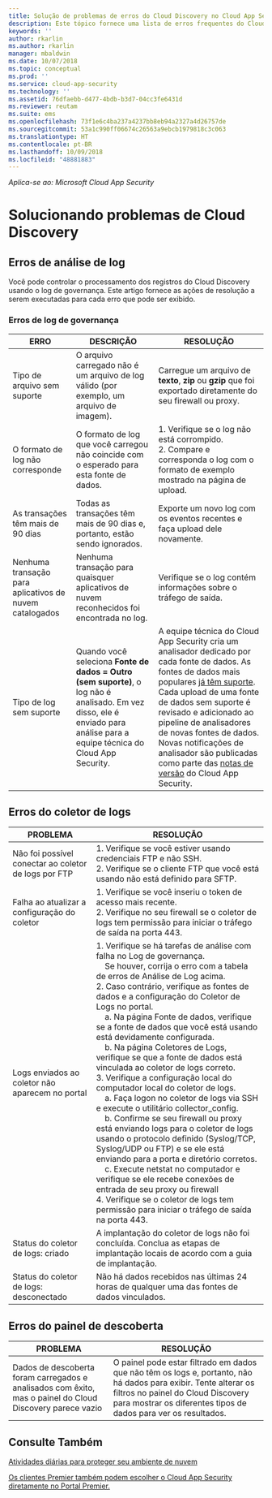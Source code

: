 ```yaml
---
title: Solução de problemas de erros do Cloud Discovery no Cloud App Security | Microsoft Docs
description: Este tópico fornece uma lista de erros frequentes do Cloud Discovery e recomendações de resolução para cada um.
keywords: ''
author: rkarlin
ms.author: rkarlin
manager: mbaldwin
ms.date: 10/07/2018
ms.topic: conceptual
ms.prod: ''
ms.service: cloud-app-security
ms.technology: ''
ms.assetid: 76dfaebb-d477-4bdb-b3d7-04cc3fe6431d
ms.reviewer: reutam
ms.suite: ems
ms.openlocfilehash: 73f1e6c4ba237a4237bb8eb94a2327a4d26757de
ms.sourcegitcommit: 53a1c990ff06674c26563a9ebcb1979818c3c063
ms.translationtype: HT
ms.contentlocale: pt-BR
ms.lasthandoff: 10/09/2018
ms.locfileid: "48881883"
---
```

*Aplica-se ao: Microsoft Cloud App Security*


# <a name="troubleshooting-cloud-discovery"></a>Solucionando problemas de Cloud Discovery
## <a name="log-parsing-errors"></a>Erros de análise de log

Você pode controlar o processamento dos registros do Cloud Discovery usando o log de governança. Este artigo fornece as ações de resolução a serem executadas para cada erro que pode ser exibido.

### <a name="governance-log-errors"></a>Erros de log de governança

|ERRO|DESCRIÇÃO|RESOLUÇÃO|
|----|----|----|
|Tipo de arquivo sem suporte|O arquivo carregado não é um arquivo de log válido (por exemplo, um arquivo de imagem).|Carregue um arquivo de **texto**, **zip** ou **gzip** que foi exportado diretamente do seu firewall ou proxy.|
|O formato de log não corresponde|O formato de log que você carregou não coincide com o esperado para esta fonte de dados.|1. Verifique se o log não está corrompido. <br /> 2. Compare e corresponda o log com o formato de exemplo mostrado na página de upload.|
|As transações têm mais de 90 dias|Todas as transações têm mais de 90 dias e, portanto, estão sendo ignorados.|Exporte um novo log com os eventos recentes e faça upload dele novamente.|
|Nenhuma transação para aplicativos de nuvem catalogados|Nenhuma transação para quaisquer aplicativos de nuvem reconhecidos foi encontrada no log.|Verifique se o log contém informações sobre o tráfego de saída.|
|Tipo de log sem suporte|Quando você seleciona **Fonte de dados = Outro (sem suporte)**, o log não é analisado. Em vez disso, ele é enviado para análise para a equipe técnica do Cloud App Security.|A equipe técnica do Cloud App Security cria um analisador dedicado por cada fonte de dados. As fontes de dados mais populares [já têm suporte](set-up-cloud-discovery.md). Cada upload de uma fonte de dados sem suporte é revisado e adicionado ao pipeline de analisadores de novas fontes de dados. Novas notificações de analisador são publicadas como parte das [notas de versão](release-notes.md) do Cloud App Security.|

## <a name="log-collector-errors"></a>Erros do coletor de logs

|                         PROBLEMA                          |                                                                                                                                                                                                                                                                                                                                                                                                                                                                                                                                                                                                     RESOLUÇÃO                                                                                                                                                                                                                                                                                                                                                                                                                                                                                                                                                                                                     |
|--------------------------------------------------------|--------------------------------------------------------------------------------------------------------------------------------------------------------------------------------------------------------------------------------------------------------------------------------------------------------------------------------------------------------------------------------------------------------------------------------------------------------------------------------------------------------------------------------------------------------------------------------------------------------------------------------------------------------------------------------------------------------------------------------------------------------------------------------------------------------------------------------------------------------------------------------------------------------------------------------------------------------------------------------------------------------------------------------------------------------------------------------------------------------------------------------------------------------------------------------------------------------------------|
|    Não foi possível conectar ao coletor de logs por FTP     |                                                                                                                                                                                                                                                                                                                                                                                                                                                                                                                                    1. Verifique se você estiver usando credenciais FTP e não SSH. <br />2. Verifique se o cliente FTP que você está usando não está definido para SFTP.                                                                                                                                                                                                                                                                                                                                                                                                                                                                                                                                     |
|        Falha ao atualizar a configuração do coletor         |                                                                                                                                                                                                                                                                                                                                                                                                                                                                                                                          1. Verifique se você inseriu o token de acesso mais recente. <br />2. Verifique no seu firewall se o coletor de logs tem permissão para iniciar o tráfego de saída na porta 443.                                                                                                                                                                                                                                                                                                                                                                                                                                                                                                                          |
| Logs enviados ao coletor não aparecem no portal | 1.  Verifique se há tarefas de análise com falha no Log de governança.  <br />  &nbsp;&nbsp;&nbsp;&nbsp;Se houver, corrija o erro com a tabela de erros de Análise de Log acima.<br /> 2. Caso contrário, verifique as fontes de dados e a configuração do Coletor de Logs no portal. <br /> &nbsp;&nbsp;&nbsp;&nbsp;a. Na página Fonte de dados, verifique se a fonte de dados que você está usando está devidamente configurada. <br />&nbsp;&nbsp;&nbsp;&nbsp;b. Na página Coletores de Logs, verifique se que a fonte de dados está vinculada ao coletor de logs correto. <br /> 3. Verifique a configuração local do computador local do coletor de logs.  <br />&nbsp;&nbsp;&nbsp;&nbsp;a. Faça logon no coletor de logs via SSH e execute o utilitário collector_config.<br/>&nbsp;&nbsp;&nbsp;&nbsp;b. Confirme se seu firewall ou proxy está enviando logs para o coletor de logs usando o protocolo definido (Syslog/TCP, Syslog/UDP ou FTP) e se ele está enviando para a porta e diretório corretos.<br /> &nbsp;&nbsp;&nbsp;&nbsp;c. Execute netstat no computador e verifique se ele recebe conexões de entrada de seu proxy ou firewall <br /> 4.   Verifique se o coletor de logs tem permissão para iniciar o tráfego de saída na porta 443. |
|             Status do coletor de logs: criado              |                                                                                                                                                                                                                                                                                                                                                                                                                                                                                                                                            A implantação do coletor de logs não foi concluída. Conclua as etapas de implantação locais de acordo com a guia de implantação.                                                                                                                                                                                                                                                                                                                                                                                                                                                                                                                                             |
|           Status do coletor de logs: desconectado           |                                                                                                                                                                                                                                                                                                                                                                                                                                                                                                                                                                     Não há dados recebidos nas últimas 24 horas de qualquer uma das fontes de dados vinculados.                                                                                                                                                                                                                                                                                                                                                                                                                                                                                                                                                                     |

## <a name="discovery-dashboard-errors"></a>Erros do painel de descoberta

|PROBLEMA|RESOLUÇÃO|
|----|----|
|Dados de descoberta foram carregados e analisados com êxito, mas o painel do Cloud Discovery parece vazio|O painel pode estar filtrado em dados que não têm os logs e, portanto, não há dados para exibir. Tente alterar os filtros no painel do Cloud Discovery para mostrar os diferentes tipos de dados para ver os resultados.|

## <a name="see-also"></a>Consulte Também  
[Atividades diárias para proteger seu ambiente de nuvem](daily-activities-to-protect-your-cloud-environment.md)   

[Os clientes Premier também podem escolher o Cloud App Security diretamente no Portal Premier.](https://premier.microsoft.com/)  

